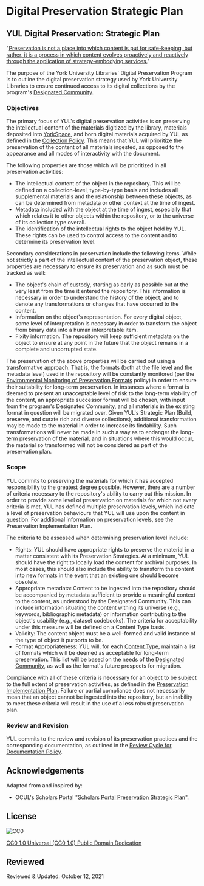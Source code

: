 # Digital Preservation Strategic Plan

## YUL Digital Preservation: Strategic Plan

"[Preservation is not a place into which content is put for safe-keeping, but rather, it is a process in which content evolves proactively and reactively through the application of strategy-embodying services.](http://www.ijdc.net/article/view/98/73)"

The purpose of the York University Libraries' Digital Preservation Program is to outline the digital preservation strategy used by York University Libraries to ensure continued access to its digital collections by the program's [Designated Community](https://digital.library.yorku.ca/documentation/digital-preservation-designated-community-definition).

### Objectives

The primary focus of YUL's digital preservation activities is on preserving the intellectual content of the materials digitized by the library, materials deposited into [YorkSpace](https://yorkspace.library.yorku.ca), and born digital materials acquired by YUL as defined in the [Collection Policy](https://digital.library.yorku.ca/documentation/collection-policy). This means that YUL will prioritize the preservation of the content of all materials ingested, as opposed to the appearance and all modes of interactivity with the document.

The following properties are those which will be prioritized in all preservation activities:

* The intellectual content of the object in the repository. This will be defined on a collection-level, type-by-type basis and includes all supplemental materials and the relationship between these objects, as can be determined from metadata or other context at the time of ingest.
* Metadata included with the object at the time of ingest, especially that which relates it to other objects within the repository, or to the universe of its collection type overall.
* The identification of the intellectual rights to the object held by YUL. These rights can be used to control access to the content and to determine its preservation level.

Secondary considerations in preservation include the following items. While not strictly a part of the intellectual content of the preservation object, these properties are necessary to ensure its preservation and as such must be tracked as well:

* The object's chain of custody, starting as early as possible but at the very least from the time it entered the repository. This information is necessary in order to understand the history of the object, and to denote any transformations or changes that have occurred to the content.
* Information on the object's representation. For every digital object, some level of interpretation is necessary in order to transform the object from binary data into a human interpretable item.
* Fixity information. The repository will keep sufficient metadata on the object to ensure at any point in the future that the object remains in a complete and uncorrupted state.

The preservation of the above properties will be carried out using a transformative approach. That is, the formats (both at the file level and the metadata level) used in the repository will be constantly monitored (per the [Environmental Monitoring of Preservation Formats](https://digital.library.yorku.ca/documentation/environmental-monitoring-preservation-formats) policy) in order to ensure their suitability for long-term preservation. In instances where a format is deemed to present an unacceptable level of risk to the long-term viability of the content, an appropriate successor format will be chosen, with input from the program's Designated Community, and all materials in the existing format in question will be migrated over. Given YUL's Strategic Plan (Build, preserve, and curate rich and diverse collections), additional transformation may be made to the material in order to increase its findability. Such transformations will never be made in such a way as to endanger the long-term preservation of the material, and in situations where this would occur, the material so transformed will not be considered as part of the preservation plan.

### Scope

YUL commits to preserving the materials for which it has accepted responsibility to the greatest degree possible. However, there are a number of criteria necessary to the repository's ability to carry out this mission. In order to provide some level of preservation on materials for which not every criteria is met, YUL has defined multiple preservation levels, which indicate a level of preservation behaviours that YUL will use upon the content in question. For additional information on preservation levels, see the Preservation Implementation Plan.

The criteria to be assessed when determining preservation level include:

* Rights: YUL should have appropriate rights to preserve the material in a matter consistent with its Preservation Strategies. At a minimum, YUL should have the right to locally load the content for archival purposes. In most cases, this should also include the ability to transform the content into new formats in the event that an existing one should become obsolete.
* Appropriate metadata: Content to be ingested into the repository should be accompanied by metadata sufficient to provide a meaningful context to the content, as understood by the Designated Community. This can include information situating the content withing its universe (e.g., keywords, bibliographic metadata) or information contributing to the object's usability (e.g., dataset codebooks). The criteria for acceptability under this measure will be defined on a Content Type basis.
* Validity: The content object must be a well-formed and valid instance of the type of object it purports to be.
* Format Appropriateness: YUL will, for each [Content Type](https://digital.library.yorku.ca/documentation/content-types), maintain a list of formats which will be deemed as acceptable for long-term preservation. This list will be based on the needs of the [Designated Community](https://digital.library.yorku.ca/documentation/digital-preservation-designated-community-definition), as well as the format's future prospects for migration.

Compliance with all of these criteria is necessary for an object to be subject to the full extent of preservation activities, as defined in the [Preservation Implementation Plan](https://digital.library.yorku.ca/documentation/digital-preservation-implementation-plan). Failure or partial compliance does not necessarily mean that an object cannot be ingested into the repository, but an inability to meet these criteria will result in the use of a less robust preservation plan.

### Review and Revision

YUL commits to the review and revision of its preservation practices and the corresponding documentation, as outlined in the [Review Cycle for Documentation Policy](https://digital.library.yorku.ca/documentation/review-cycle-documentation-policy).

## Acknowledgements

Adapted from and inspired by:

* OCUL's Scholars Portal "[Scholars Portal Preservation Strategic Plan](https://spotdocs.scholarsportal.info/display/OAIS/Scholars+Portal+Preservation+Strategic+Plan)".

## License

![CC0](https://i.creativecommons.org/p/zero/1.0/88x31.png "CC0")

[CC0 1.0 Universal (CC0 1.0) Public Domain Dedication](http://creativecommons.org/publicdomain/zero/1.0/)

## Reviewed

Reviewed & Updated: October 12, 2021
